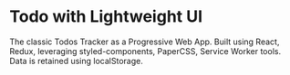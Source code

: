 # Todo with Lightweight UI

The classic Todos Tracker as a Progressive Web App. Built using React, Redux, leveraging styled-components, PaperCSS, Service Worker tools. Data is retained using localStorage.
